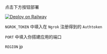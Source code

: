 

点击下方按钮部署

[![Deploy on Railway](https://railway.app/button.svg)](https://railway.app/new/template?template=https://github.com/AkashiCoin/Railway-Ngrok&envs=NGROK_TOKEN,PORT,REGION&NGROK_TOKENDesc=在Ngrok注册得到的Authtoken&PORTDesc=你需要的开放的端口，默认80&PORTDefault=80&REGIONDesc=Ngrok的地区，默认jp，可选us/eu/ap/au/sa/jp/in&REGIONDefault=jp&referralCode=IGBnmG)

`NGROK_TOKEN` 中填入在 `Ngrok` 注册得到的 `Authtoken`

`PORT` 中填入你搭建应用的端口 

`REGION` jp
